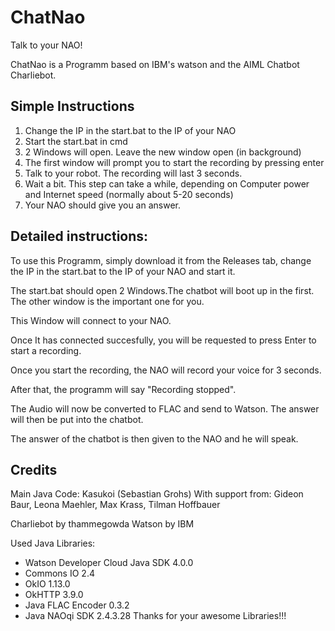 # ChatNao
Talk to your NAO!

ChatNao is a Programm based on IBM's watson and the AIML Chatbot Charliebot.

## Simple Instructions
1. Change the IP in the start.bat to the IP of your NAO
2. Start the start.bat in cmd
3. 2 Windows will open. Leave the new window open (in background)
3. The first window will prompt you to start the recording by pressing enter
4. Talk to your robot. The recording will last 3 seconds.
5. Wait a bit. This step can take a while, depending on Computer power and Internet speed (normally about 5-20 seconds)
6. Your NAO should give you an answer.

## Detailed instructions:

To use this Programm, simply download it from the Releases tab, change the IP in the start.bat to the IP of your NAO and start it.

The start.bat should open 2 Windows.The chatbot will boot up in the first. The other window is the important one for you.

This Window will connect to your NAO. 

Once It has connected succesfully, you will be requested to press Enter to start a recording.

Once you start the recording, the NAO will record your voice for 3 seconds. 

After that, the programm will say "Recording stopped".

The Audio will now be converted to FLAC and send to Watson. The answer will then be put into the chatbot.

The answer of the chatbot is then given to the NAO and he will speak.


## Credits
Main Java Code: Kasukoi (Sebastian Grohs)
With support from: Gideon Baur, Leona Maehler, Max Krass, Tilman Hoffbauer

Charliebot by thammegowda
Watson by IBM

Used Java Libraries:
- Watson Developer Cloud Java SDK 4.0.0
- Commons IO 2.4
- OkIO 1.13.0
- OkHTTP 3.9.0
- Java FLAC Encoder 0.3.2
- Java NAOqi SDK 2.4.3.28
Thanks for your awesome Libraries!!!
